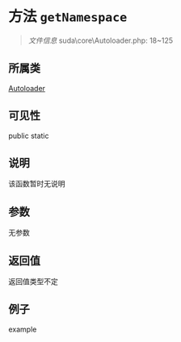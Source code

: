 # 方法 `getNamespace`



> *文件信息* suda\core\Autoloader.php: 18~125

## 所属类 

[Autoloader](../Autoloader.md)

## 可见性

 public static

## 说明

该函数暂时无说明


## 参数


无参数


## 返回值

返回值类型不定


## 例子

example